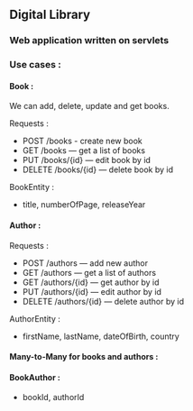 ## Digital Library 

### Web application written on servlets

### Use cases : 

#### Book :

We can add, delete, update and get books.

Requests : 

- POST /books - create new book
- GET /books — get a list of books
- PUT /books/{id} — edit book by id
- DELETE /books/{id} — delete book by id

BookEntity :

- title, numberOfPage, releaseYear


#### Author :

Requests : 

- POST /authors — add new author
- GET /authors — get a list of authors
- GET /authors/{id} — get author by id
- PUT /authors/{id} — edit author by id
- DELETE /authors/{id} — delete author by id

AuthorEntity :

- firstName, lastName, dateOfBirth, country

#### Many-to-Many for books and authors :

#### BookAuthor :

- bookId, authorId